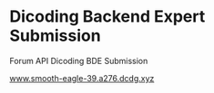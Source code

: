 # Dicoding Backend Expert Submission

Forum API Dicoding BDE Submission

www.smooth-eagle-39.a276.dcdg.xyz